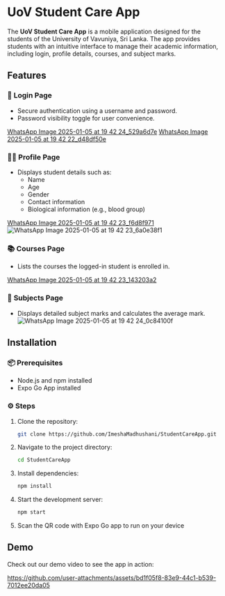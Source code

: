 # UoV Student Care App

The **UoV Student Care App** is a mobile application designed for the students of the University of Vavuniya, Sri Lanka. The app provides students with an intuitive interface to manage their academic information, including login, profile details, courses, and subject marks.

## Features

### 🔐 **Login Page**
- Secure authentication using a username and password.
- Password visibility toggle for user convenience.

[WhatsApp Image 2025-01-05 at 19 42 24_529a6d7e](https://github.com/user-attachments/assets/583a39c4-1832-4bdd-9387-4366502fb33c)
[WhatsApp Image 2025-01-05 at 19 42 22_d48df50e](https://github.com/user-attachments/assets/3ecd6224-411d-400a-8d4d-c78f514976c6)



### 🧑‍🎓 **Profile Page**
- Displays student details such as:
  - Name
  - Age
  - Gender
  - Contact information
  - Biological information (e.g., blood group)

[WhatsApp Image 2025-01-05 at 19 42 23_f6d8f971](https://github.com/user-attachments/assets/0c43fbfc-3c57-4a98-bad3-44b7d3feab2f)
![WhatsApp Image 2025-01-05 at 19 42 23_6a0e38f1](https://github.com/user-attachments/assets/9aca9d05-151c-46e8-91a9-c2c96d267993)


### 📚 **Courses Page**
- Lists the courses the logged-in student is enrolled in.

[WhatsApp Image 2025-01-05 at 19 42 23_143203a2](https://github.com/user-attachments/assets/4e168d10-e63a-4fc6-adc6-15c0905ee237)


### 📝 **Subjects Page**
- Displays detailed subject marks and calculates the average mark.
![WhatsApp Image 2025-01-05 at 19 42 24_0c84100f](https://github.com/user-attachments/assets/d1c82f94-5995-48f6-8608-a26dd9250ffe)



## Installation

### 📦 **Prerequisites**
- Node.js and npm installed
- Expo Go App installed

### ⚙️ **Steps**
1. Clone the repository:
   ```bash
   git clone https://github.com/ImeshaMadhushani/StudentCareApp.git
   ```
2. Navigate to the project directory:
   ```bash
   cd StudentCareApp
   ```
3. Install dependencies:
   ```bash
   npm install
   ```
4. Start the development server:
   ```bash
   npm start
   ```
5. Scan the QR code with Expo Go app to run on your device

## Demo

Check out our demo video to see the app in action:


https://github.com/user-attachments/assets/bd1f05f8-83e9-44c1-b539-7012ee20da05




